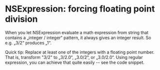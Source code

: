 # NSExpression: forcing floating point division

When you let NSExpression evaluate a math expression from string that contains a „integer / integer“ pattern, it always gives an integer result. So e.g. „3/2“ produces „1“. 

Quick tip: Replace at least one of the integers with a floating point number. That is, transform "3/2" to „3/2.0“, „3.0/2“, or „3.0/2.0“. Using regular expression, you can achieve that quite easily -- see the code snippet. 
